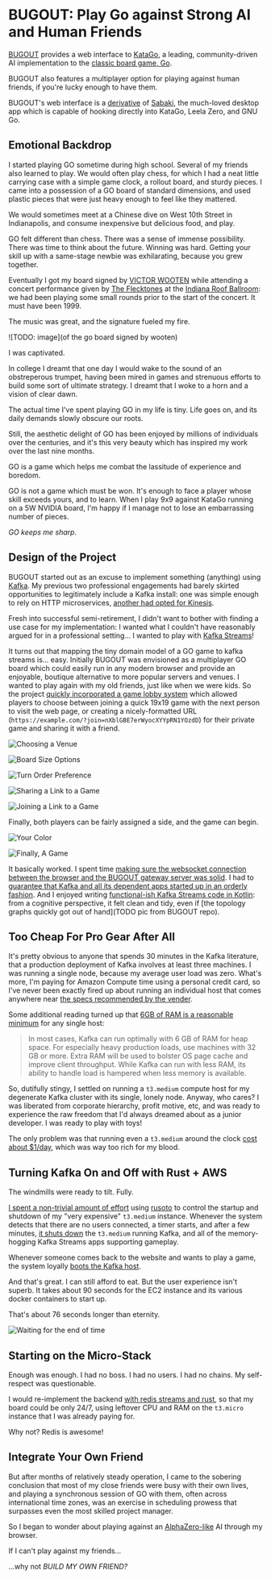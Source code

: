 # BUGOUT: Play Go against Strong AI and Human Friends

[BUGOUT](https://github.com/Terkwood/BUGOUT) provides a web interface to [KataGo](a/b/c), a leading, community-driven AI implementation to the [classic board game, Go](a/b/c).  

BUGOUT also features a multiplayer option for playing against human friends, if you're lucky enough to have them.

BUGOUT's web interface is a [derivative](path/to/fork) of [Sabaki](path/to), the much-loved desktop app which is capable of hooking directly into KataGo, Leela Zero, and GNU Go.

## Emotional Backdrop

I started playing GO sometime during high school.  Several of my friends also learned to play.  We would often play chess, for which I had a neat little carrying case with a simple game clock, a rollout board, and sturdy pieces.  I came into a possession of a GO board of standard dimensions, and used plastic pieces that were just heavy enough to feel like they mattered.

We would sometimes meet at a Chinese dive on West 10th Street in Indianapolis, and consume inexpensive but delicious food, and play.

GO felt different than chess.  There was a sense of immense possibility.  There was time to think about the future.  Winning was hard.  Getting your skill up with a same-stage newbie was exhilarating, because you grew together.

Eventually I got my board signed by [VICTOR WOOTEN](TODO) while attending a concert performance given by [The Flecktones](TODO) at the [Indiana Roof Ballroom](TODO):  we had been playing some small rounds prior to the start of the concert.  It must have been 1999.

The music was great, and the signature fueled my fire.

![TODO: image](of the go board signed by wooten)

I was captivated.

In college I dreamt that one day I would wake to the sound of an obstreperous trumpet, having been mired in games and strenuous efforts to build some sort of ultimate strategy.  I dreamt that I woke to a horn and a vision of clear dawn.

The actual time I've spent playing GO in my life is tiny.  Life goes on, and its daily demands slowly obscure our roots.

Still, the aesthetic delight of GO has been enjoyed by millions of individuals over the centuries, and it's this very beauty which has inspired my work over the last nine months.

GO is a game which helps me combat the lassitude of experience and boredom.

GO is not a game which must be won.  It's enough to face a player whose skill exceeds yours, and to learn.  When I play 9x9 against KataGo running on a 5W NVIDIA board, I'm happy if I manage not to lose an embarrassing number of pieces.

_GO keeps me *sharp*_.

## Design of the Project

BUGOUT started out as an excuse to implement something (anything) using [Kafka](TODO).  My previous two professional engagements had barely skirted opportunities to legitimately include a Kafka install:  one was simple enough to rely on HTTP microservices, [another had opted for Kinesis](https://github.com/WW-Digital/reactive-kinesis).

Fresh into successful semi-retirement, I didn't want to bother with finding a use case for my implementation:  I wanted what I couldn't have reasonably argued for in a professional setting... I wanted to play with [Kafka Streams](https://kafka.apache.org/documentation/streams/)!

It turns out that mapping the tiny domain model of a GO game to kafka streams is... easy.  Initially BUGOUT was envisioned as a multiplayer GO board which could easily run in any modern browser and provide an enjoyable, boutique alternative to more popular servers and venues.  I wanted to play again with my old friends, just like when we were kids.  So the project [quickly incorporated a game lobby system](https://github.com/Terkwood/BUGOUT/issues/42) which allowed players to choose between joining a quick 19x19 game with the next person to visit the web page, or creating a nicely-formatted URL (`https://example.com/?join=nXblGBE7erWyocXYYpRN1YOzdD`) for their private game and sharing it with a friend.

![Choosing a Venue](https://user-images.githubusercontent.com/38859656/77851229-e42e3f00-71a5-11ea-8a91-93da91abf87a.png)

![Board Size Options](https://user-images.githubusercontent.com/38859656/77851228-e2647b80-71a5-11ea-9467-cf086d76fb8e.png)

![Turn Order Preference](https://user-images.githubusercontent.com/38859656/77851227-e1cbe500-71a5-11ea-8faa-264996a2257a.png)

![Sharing a Link to a Game](https://user-images.githubusercontent.com/38859656/77851226-e1334e80-71a5-11ea-834f-0c76a0e35080.png)

![Joining a Link to a Game](https://user-images.githubusercontent.com/38859656/77851225-ded0f480-71a5-11ea-92a6-bb23755df74c.png)

Finally, both players can be fairly assigned a side, and the game can begin.

![Your Color](https://user-images.githubusercontent.com/38859656/77851236-e7c1c600-71a5-11ea-94a3-750bbeab74df.png)

![Finally, A Game](https://user-images.githubusercontent.com/38859656/77851232-e55f6c00-71a5-11ea-827e-f0201c6d9f51.png)

It basically worked.  I spent time [making sure the websocket connection between the browser and the BUGOUT gateway server was solid](TODO).  I had to [guarantee that Kafka and all its dependent apps started up in an orderly fashion](TODO).  And I enjoyed writing [functional-ish Kafka Streams code in Kotlin](TODO/representative.bugout.source.link):  from a cognitive perspective, it felt clean and tidy, even if [the topology graphs quickly got out of hand](TODO pic from BUGOUT repo).

## Too Cheap For Pro Gear After All

It's pretty obvious to anyone that spends 30 minutes in the Kafka literature, that a production deployment of Kafka involves at least three machines.  I was running a single node, because my average user load was zero.  What's more, I'm paying for Amazon Compute time using a personal credit card, so I've never been exactly fired up about running an individual host that comes anywhere near [the specs recommended by the vender](https://docs.confluent.io/current/kafka/deployment.html).

Some additional reading turned up that [6GB of RAM is a reasonable minimum](https://www.infoq.com/articles/apache-kafka-best-practices-to-optimize-your-deployment/) for any single host:

> In most cases, Kafka can run optimally with 6 GB of RAM for heap space. For especially heavy production loads, use machines with 32 GB or more. Extra RAM will be used to bolster OS page cache and improve client throughput. While Kafka can run with less RAM, its ability to handle load is hampered when less memory is available.

So, dutifully stingy, I settled on running a `t3.medium` compute host for my degenerate Kafka cluster with its single, lonely node.  Anyway, who cares?  I was liberated from corporate hierarchy, profit motive, etc, and was ready to experience the raw freedom that I'd always dreamed about as a junior developer.  I was ready to play with toys!

The only problem was that running even a `t3.medium` around the clock [cost about $1/day](https://www.ec2instances.info/?filter=t3&cost_duration=daily), which was way too rich for my blood.

## Turning Kafka On and Off with Rust + AWS 

The windmills were ready to tilt.  Fully.

[I spent a non-trivial amount of effort](https://github.com/Terkwood/BUGOUT/issues/75) using [rusoto](https://github.com/rusoto/rusoto) to control the startup and shutdown of my "very expensive" `t3.medium` instance.  Whenever the system detects that there are no users connected, a timer starts, and after a few minutes, [it shuts down](TODO/link/to/reaper) the `t3.medium` running Kafka, and all of the memory-hogging Kafka Streams apps supporting gameplay.

Whenever someone comes back to the website and wants to play a game, the system loyally [boots the Kafka host](TODO/link/bugle).

And that's great.  I can still afford to eat.  But the user experience isn't superb.  It takes about 90 seconds for the EC2 instance and its various docker containers to start up.  

That's about 76 seconds longer than eternity.

![Waiting for the end of time](TODO/image/waiting/startup)

## Starting on the Micro-Stack

Enough was enough.  I had no boss.  I had no users.  I had no chains.  My self-respect was questionable.

I would re-implement the backend [with redis streams and rust](TODO/dev/to/article/link), so that my board could be only 24/7, using leftover CPU and RAM on the `t3.micro` instance that I was already paying for.

Why not?  Redis is awesome!



## Integrate Your Own Friend

But after months of relatively steady operation, I came to the sobering conclusion that most of my close friends were busy with their own lives, and playing a synchronous session of GO with them, often across international time zones, was an exercise in scheduling prowess that surpasses even the most skilled project manager.

So I began to wonder about playing against an [AlphaZero-like](TODO) AI through my browser.

If I can't play against my friends...

...why not _BUILD MY OWN FRIEND?_